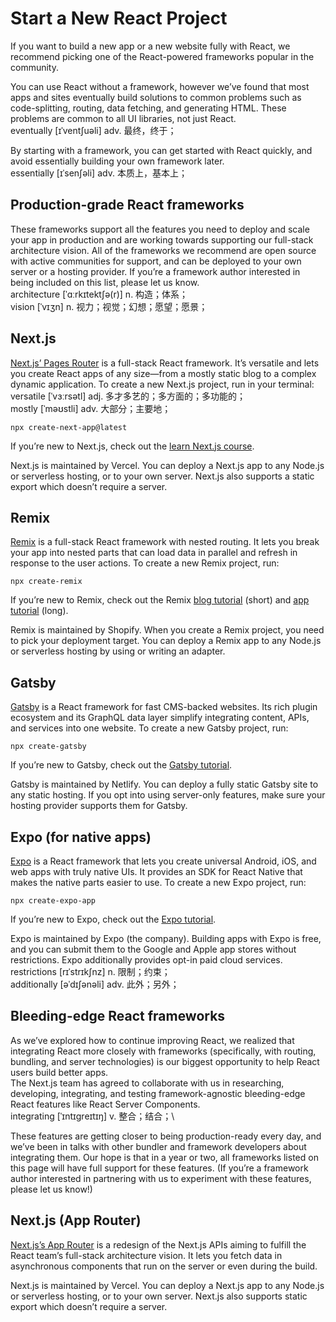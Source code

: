 # Start a New React Project
If you want to build a new app or a new website fully with React, we recommend picking one of the React-powered frameworks popular in the community.

You can use React without a framework, however we’ve found that most apps and sites eventually build solutions to common problems such as code-splitting, routing, data fetching, and generating HTML. These problems are common to all UI libraries, not just React.\
eventually [ɪˈventʃuəli] adv. 最终，终于；

By starting with a framework, you can get started with React quickly, and avoid essentially building your own framework later.\
essentially [ɪˈsenʃəli] adv. 本质上，基本上；

## Production-grade React frameworks
These frameworks support all the features you need to deploy and scale your app in production and are working towards supporting our full-stack architecture vision. All of the frameworks we recommend are open source with active communities for support, and can be deployed to your own server or a hosting provider. If you’re a framework author interested in being included on this list, please let us know.\
architecture [ˈɑːrkɪtektʃə(r)] n. 构造；体系；\
vision [ˈvɪʒn] n. 视力；视觉；幻想；愿望；愿景；

## Next.js
[Next.js’ Pages Router](https://nextjs.org) is a full-stack React framework. It’s versatile and lets you create React apps of any size—from a mostly static blog to a complex dynamic application. To create a new Next.js project, run in your terminal:\
versatile [ˈvɜːrsətl] adj. 多才多艺的；多方面的；多功能的；\
mostly [ˈməʊstli] adv. 大部分；主要地；
```
npx create-next-app@latest
```
If you’re new to Next.js, check out the [learn Next.js course](https://nextjs.org/learn).

Next.js is maintained by Vercel. You can deploy a Next.js app to any Node.js or serverless hosting, or to your own server. Next.js also supports a static export which doesn’t require a server.

## Remix
[Remix](https://remix.run) is a full-stack React framework with nested routing. It lets you break your app into nested parts that can load data in parallel and refresh in response to the user actions. To create a new Remix project, run:
```
npx create-remix
```
If you’re new to Remix, check out the Remix [blog tutorial](https://remix.run/docs/en/main/tutorials/blog) (short) and [app tutorial](https://remix.run/docs/en/main/tutorials/jokes) (long).

Remix is maintained by Shopify. When you create a Remix project, you need to pick your deployment target. You can deploy a Remix app to any Node.js or serverless hosting by using or writing an adapter.

## Gatsby
[Gatsby](https://www.gatsbyjs.com/) is a React framework for fast CMS-backed websites. Its rich plugin ecosystem and its GraphQL data layer simplify integrating content, APIs, and services into one website. To create a new Gatsby project, run:
```
npx create-gatsby
```
If you’re new to Gatsby, check out the [Gatsby tutorial](https://www.gatsbyjs.com/docs/tutorial/). 

Gatsby is maintained by Netlify. You can deploy a fully static Gatsby site to any static hosting. If you opt into using server-only features, make sure your hosting provider supports them for Gatsby. 

## Expo (for native apps) 
[Expo](https://expo.dev/) is a React framework that lets you create universal Android, iOS, and web apps with truly native UIs. It provides an SDK for React Native that makes the native parts easier to use. To create a new Expo project, run: 
```
npx create-expo-app
```
If you’re new to Expo, check out the [Expo tutorial](https://docs.expo.dev/tutorial/introduction/). 

Expo is maintained by Expo (the company). Building apps with Expo is free, and you can submit them to the Google and Apple app stores without restrictions. Expo additionally provides opt-in paid cloud services.\
restrictions [rɪˈstrɪkʃnz] n. 限制；约束；\
additionally [əˈdɪʃənəli] adv. 此外；另外；

## Bleeding-edge React frameworks
As we’ve explored how to continue improving React, we realized that integrating React more closely with frameworks (specifically, with routing, bundling, and server technologies) is our biggest opportunity to help React users build better apps. \
 The Next.js team has agreed to collaborate with us in researching, developing, integrating, and testing framework-agnostic bleeding-edge React features like React Server Components. \
 integrating [ˈɪntɪɡreɪtɪŋ] v. 整合；结合；\

These features are getting closer to being production-ready every day, and we’ve been in talks with other bundler and framework developers about integrating them. Our hope is that in a year or two, all frameworks listed on this page will have full support for these features. 
 (If you’re a framework author interested in partnering with us to experiment with these features, please let us know!) 

 ## Next.js (App Router)
 [Next.js’s App Router](https://nextjs.org/docs) is a redesign of the Next.js APIs aiming to fulfill the React team’s full-stack architecture vision. It lets you fetch data in asynchronous components that run on the server or even during the build. 

Next.js is maintained by Vercel. You can deploy a Next.js app to any Node.js or serverless hosting, or to your own server. Next.js also supports static export which doesn’t require a server. 

